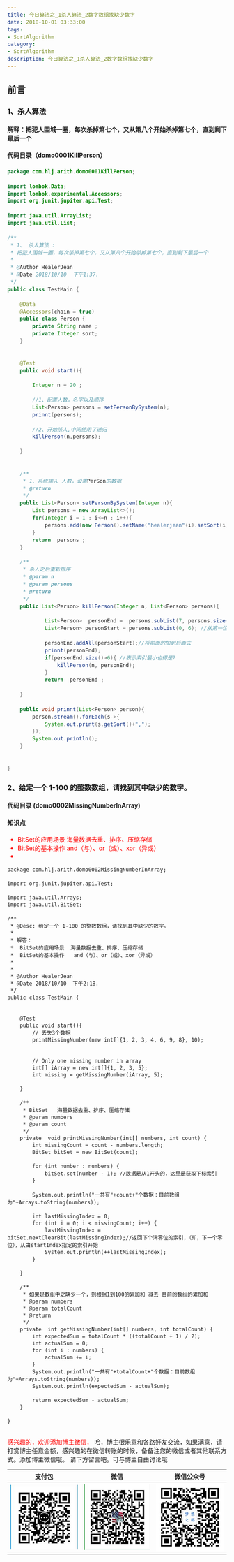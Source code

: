 ```yaml
---
title: 今日算法之_1杀人算法_2数字数组找缺少数字
date: 2018-10-01 03:33:00
tags: 
- SortAlgorithm
category: 
- SortAlgorithm
description: 今日算法之_1杀人算法_2数字数组找缺少数字
---
```

<!-- image url 
https://raw.githubusercontent.com/HealerJean/HealerJean.github.io/master/blogImages
　　首行缩进
<font color="red">  </font>
-->

## 前言


### 1、杀人算法<br/>

#### 解释：把犯人围城一圈，每次杀掉第七个，又从第八个开始杀掉第七个，直到剩下最后一个

#### 代码目录（domo0001KillPerson）



```java
package com.hlj.arith.domo0001KillPerson;

import lombok.Data;
import lombok.experimental.Accessors;
import org.junit.jupiter.api.Test;

import java.util.ArrayList;
import java.util.List;

/**
 * 1、 杀人算法 :
 * 把犯人围城一圈，每次杀掉第七个，又从第八个开始杀掉第七个，直到剩下最后一个
 *
 * @Author HealerJean
 * @Date 2018/10/10  下午1:37.
 */
public class TestMain {

    @Data
    @Accessors(chain = true)
    public class Person {
        private String name ;
        private Integer sort;
    }


    @Test
    public void start(){

        Integer n = 20 ;

        //1、配置人数，名字以及顺序
        List<Person> persons = setPersonBySystem(n);
        prinnt(persons);

        //2、开始杀人,中间使用了递归
        killPerson(n,persons);

    }


    /**
     * 1、系统输入 人数，设置PerSon的数据
     * @return
     */
    public List<Person> setPersonBySystem(Integer n){
        List persons = new ArrayList<>();
        for(Integer i = 1 ; i<=n ; i++){
            persons.add(new Person().setName("healerjean"+i).setSort(i));
        }
        return  persons ;
    }

    /**
     * 杀人之后重新排序
     * @param n
     * @param persons
     * @return
     */
    public List<Person> killPerson(Integer n, List<Person> persons){

            List<Person>  personEnd =  persons.subList(7, persons.size()); //从第8为开始取数据
            List<Person> personStart = persons.subList(0, 6); //从第一位开始取数据

            personEnd.addAll(personStart);//将前面的加到后面去
            prinnt(personEnd);
            if(personEnd.size()>6){ //表示索引最小也得是7
                killPerson(n, personEnd);
            }
            return  personEnd ;

    }

    public void prinnt(List<Person> person){
        person.stream().forEach(s->{
            System.out.print(s.getSort()+",");
        });
        System.out.println();
    }


}


```



### 2、给定一个 1-100 的整数数组，请找到其中缺少的数字。

#### 代码目录 (domo0002MissingNumberInArray)

#### 知识点
<font color="red">
  
 *  BitSet的应用场景  海量数据去重、排序、压缩存储
 *  BitSet的基本操作   and（与）、or（或）、xor（异或）
 *  
</font>


```
package com.hlj.arith.domo0002MissingNumberInArray;

import org.junit.jupiter.api.Test;

import java.util.Arrays;
import java.util.BitSet;

/**
 * @Desc: 给定一个 1-100 的整数数组，请找到其中缺少的数字。
 *
 * 解答：
 *  BitSet的应用场景  海量数据去重、排序、压缩存储
 *  BitSet的基本操作   and（与）、or（或）、xor（异或）
 *
 *
 * @Author HealerJean
 * @Date 2018/10/10  下午2:18.
 */
public class TestMain {


    @Test
    public void start(){
        // 丢失3个数据
        printMissingNumber(new int[]{1, 2, 3, 4, 6, 9, 8}, 10);


        // Only one missing number in array
        int[] iArray = new int[]{1, 2, 3, 5};
        int missing = getMissingNumber(iArray, 5);

    }

    /**
     * BitSet   海量数据去重、排序、压缩存储
     * @param numbers
     * @param count
     */
    private  void printMissingNumber(int[] numbers, int count) {
        int missingCount = count - numbers.length;
        BitSet bitSet = new BitSet(count);

        for (int number : numbers) {
            bitSet.set(number - 1); //数据是从1开头的，这里是获取下标索引
        }

        System.out.println("一共有"+count+"个数据：目前数组为"+Arrays.toString(numbers));

        int lastMissingIndex = 0;
        for (int i = 0; i < missingCount; i++) {
            lastMissingIndex = bitSet.nextClearBit(lastMissingIndex);//返回下个清零位的索引，（即，下一个零位），从由startIndex指定的索引开始
            System.out.println(++lastMissingIndex);
        }

    }

    /**
     * 如果是数组中之缺少一个，则根据1到100的累加和 减去 目前的数组的累加和
     * @param numbers
     * @param totalCount
     * @return
     */
    private  int getMissingNumber(int[] numbers, int totalCount) {
        int expectedSum = totalCount * ((totalCount + 1) / 2);
        int actualSum = 0;
        for (int i : numbers) {
            actualSum += i;
        }
        System.out.println("一共有"+totalCount+"个数据：目前数组为"+Arrays.toString(numbers));
        System.out.println(expectedSum - actualSum);

        return expectedSum - actualSum;
    }

}


```






<font color="red"> 感兴趣的，欢迎添加博主微信， </font>哈，博主很乐意和各路好友交流，如果满意，请打赏博主任意金额，感兴趣的在微信转账的时候，备备注您的微信或者其他联系方式。添加博主微信哦。
请下方留言吧。可与博主自由讨论哦

|支付包 | 微信|微信公众号|
|:-------:|:-------:|:------:|
|![支付宝](https://raw.githubusercontent.com/HealerJean/HealerJean.github.io/master/assets/img/tctip/alpay.jpg) | ![微信](https://raw.githubusercontent.com/HealerJean/HealerJean.github.io/master/assets/img/tctip/weixin.jpg)|![微信公众号](https://raw.githubusercontent.com/HealerJean/HealerJean.github.io/master/assets/img/my/qrcode_for_gh_a23c07a2da9e_258.jpg)|




<!-- Gitalk 评论 start  -->

<link rel="stylesheet" href="https://unpkg.com/gitalk/dist/gitalk.css">
<script src="https://unpkg.com/gitalk@latest/dist/gitalk.min.js"></script> 
<div id="gitalk-container"></div>    
 <script type="text/javascript">
    var gitalk = new Gitalk({
		clientID: `1d164cd85549874d0e3a`,
		clientSecret: `527c3d223d1e6608953e835b547061037d140355`,
		repo: `HealerJean.github.io`,
		owner: 'HealerJean',
		admin: ['HealerJean'],
		id: 'Ea2KzLcoqgVsPlM4',
    });
    gitalk.render('gitalk-container');
</script> 

<!-- Gitalk end -->

